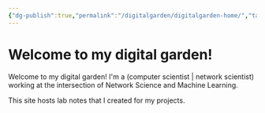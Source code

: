```yaml
---
{"dg-publish":true,"permalink":"/digitalgarden/digitalgarden-home/","tags":"gardenEntry","dgHomeLink":true,"dgPassFrontmatter":false}
---
```




# Welcome to my digital garden!

Welcome to my digital garden! I'm a (computer scientist | network scientist) working at the intersection of Network Science and Machine Learning. 

This site hosts lab notes that I created for my projects. 
